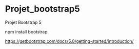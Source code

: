 # Projet_bootstrap5
 Projet Bootstrap 5

 npm install bootstrap

 https://getbootstrap.com/docs/5.0/getting-started/introduction/
 
